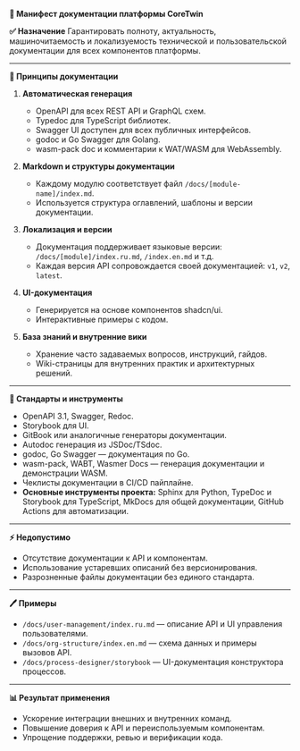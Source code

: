 **📀 Манифест документации платформы CoreTwin**

**✅ Назначение**
Гарантировать полноту, актуальность, машиночитаемость и локализуемость технической и пользовательской документации для всех компонентов платформы.

---

**🔗 Принципы документации**

1. **Автоматическая генерация**
   - OpenAPI для всех REST API и GraphQL схем.
   - Typedoc для TypeScript библиотек.
   - Swagger UI доступен для всех публичных интерфейсов.
   - godoc и Go Swagger для Golang.
   - wasm-pack doc и комментарии к WAT/WASM для WebAssembly.

2. **Markdown и структуры документации**
   - Каждому модулю соответствует файл `/docs/[module-name]/index.md`.
   - Используется структура оглавлений, шаблоны и версии документации.

3. **Локализация и версии**
   - Документация поддерживает языковые версии: `/docs/[module]/index.ru.md`, `/index.en.md` и т.д.
   - Каждая версия API сопровождается своей документацией: `v1`, `v2`, `latest`.

4. **UI-документация**
   - Генерируется на основе компонентов shadcn/ui.
   - Интерактивные примеры с кодом.

5. **База знаний и внутренние вики**
   - Хранение часто задаваемых вопросов, инструкций, гайдов.
   - Wiki-страницы для внутренних практик и архитектурных решений.

---

**🔧 Стандарты и инструменты**
- OpenAPI 3.1, Swagger, Redoc.
- Storybook для UI.
- GitBook или аналогичные генераторы документации.
- Autodoc генерация из JSDoc/TSdoc.
- godoc, Go Swagger — документация по Go.
- wasm-pack, WABT, Wasmer Docs — генерация документации и демонстрации WASM.
- Чеклисты документации в CI/CD пайплайне.
- **Основные инструменты проекта:** Sphinx для Python, TypeDoc и Storybook для TypeScript, MkDocs для общей документации, GitHub Actions для автоматизации.

---

**⚡️ Недопустимо**
- Отсутствие документации к API и компонентам.
- Использование устаревших описаний без версионирования.
- Разрозненные файлы документации без единого стандарта.

---

**🖊️ Примеры**
- `/docs/user-management/index.ru.md` — описание API и UI управления пользователями.
- `/docs/org-structure/index.en.md` — схема данных и примеры вызовов API.
- `/docs/process-designer/storybook` — UI-документация конструктора процессов.

---

**📊 Результат применения**
- Ускорение интеграции внешних и внутренних команд.
- Повышение доверия к API и переиспользуемым компонентам.
- Упрощение поддержки, ревью и верификации кода.

